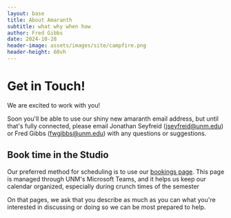 ```yaml
---
layout: base
title: About Amaranth
subtitle: what why when how
author: Fred Gibbs
date: 2024-10-28
header-image: assets/images/site/campfire.png
header-height: 60vh
---
```


# Get in Touch!
We are excited to work with you!

Soon you'll be able to use our shiny new amaranth email address, but until that's fully connected, please email Jonathan Seyfreid (jseyfreid@unm.edu) or Fred Gibbs (fwgibbs@unm.edu) with any questions or suggestions.

## Book time in the Studio
Our preferred method for scheduling is to use our [bookings page](https://outlook.office365.com/owa/calendar/HistoryAmaranth@unmm.onmicrosoft.com/bookings). This page is managed through UNM's Microsoft Teams, and it helps us keep our calendar organized, especially during crunch times of the semester  

On that pages, we ask that you describe as much as you can what you're interested in discussing or doing so we can be most prepared to help. 